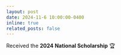 ```yaml
---
layout: post
date: 2024-11-6 10:00:00-0400
inline: true
related_posts: false
---
```


Received the **2024 National Scholarship** 🏆
